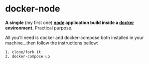 # docker-node
**A simple** (my first one) **[node](https://github.com/nodejs/node) application build inside a [docker](https://github.com/docker) environment.**
Practical purpose.

All you'll need is docker and docker-compose both installed in your machine...then follow the instructions bellow:

```
1. clone/fork it
2. docker-compose up
```
